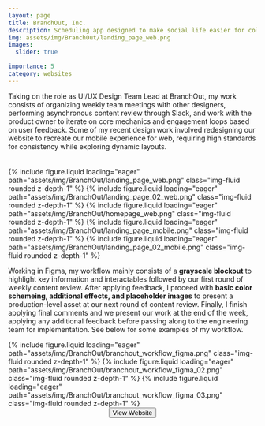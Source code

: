 ```yaml
---
layout: page
title: BranchOut, Inc.
description: Scheduling app designed to make social life easier for college students
img: assets/img/BranchOut/landing_page_web.png
images:
  slider: true

importance: 5
category: websites
---
```


<link rel="stylesheet" href="{{ '/assets/css/style.css' | relative_url }}">

Taking on the role as UI/UX Design Team Lead at BranchOut, my work consists of organizing weekly team meetings with other designers, performing asynchronous content review through Slack, and work with the product owner to iterate on core mechanics and engagement loops based on user feedback.
Some of my recent design work involved redesigning our website to recreate our mobile experience for web, requiring high standards for consistency while exploring dynamic layouts.

<!-- <a href="https://cisc0-gif.github.io/Going-Light/index.html">Click here to view the website.</a> -->
<hr style="height:5pt; visibility:hidden;" />
<swiper-container keyboard="true" scrollbar="true" rewind="true">
  <swiper-slide>{% include figure.liquid loading="eager" path="assets/img/BranchOut/landing_page_web.png" class="img-fluid rounded z-depth-1" %}</swiper-slide>
  <swiper-slide>{% include figure.liquid loading="eager" path="assets/img/BranchOut/landing_page_02_web.png" class="img-fluid rounded z-depth-1" %}</swiper-slide>
  <swiper-slide>{% include figure.liquid loading="eager" path="assets/img/BranchOut/homepage_web.png" class="img-fluid rounded z-depth-1" %}</swiper-slide>
  <swiper-slide>{% include figure.liquid loading="eager" path="assets/img/BranchOut/landing_page_mobile.png" class="img-fluid rounded z-depth-1" %}</swiper-slide>
  <swiper-slide>{% include figure.liquid loading="eager" path="assets/img/BranchOut/landing_page_02_mobile.png" class="img-fluid rounded z-depth-1" %}</swiper-slide>
</swiper-container>
<br>

Working in Figma, my workflow mainly consists of a <strong>grayscale blockout</strong> to highlight key information and interactables followed by our first round of weekly content review. After applying feedback, I proceed with <strong>basic color schemeing, additional effects, and placeholder images</strong> to present a production-level asset at our next round of content review. Finally, I finish applying final comments and we present our work at the end of the week, applying any additional feedback before passing along to the engineering team for implementation.
See below for some examples of my workflow.

<swiper-container keyboard="true" scrollbar="true" rewind="true">
  <swiper-slide>{% include figure.liquid loading="eager" path="assets/img/BranchOut/branchout_workflow_figma.png" class="img-fluid rounded z-depth-1" %}</swiper-slide>
  <swiper-slide>{% include figure.liquid loading="eager" path="assets/img/BranchOut/branchout_workflow_figma_02.png" class="img-fluid rounded z-depth-1" %}</swiper-slide>
  <swiper-slide>{% include figure.liquid loading="eager" path="assets/img/BranchOut/branchout_workflow_figma_03.png" class="img-fluid rounded z-depth-1" %}</swiper-slide>
</swiper-container>

<div align="center"><button class="theme-button" onclick="window.location.href='https://www.branchout.app/';">View Website</button></div>


